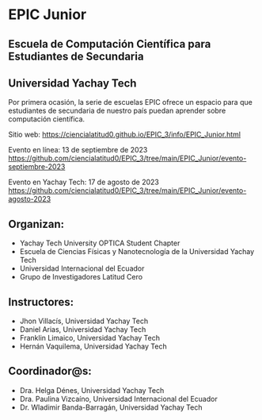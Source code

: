 # EPIC Junior
## Escuela de Computación Científica para Estudiantes de Secundaria

## Universidad Yachay Tech

Por primera ocasión, la serie de escuelas EPIC ofrece un espacio para que estudiantes de secundaria de nuestro país puedan aprender sobre computación científica.

Sitio web: https://ciencialatitud0.github.io/EPIC_3/info/EPIC_Junior.html

Evento en línea: 13 de septiembre de 2023
https://github.com/ciencialatitud0/EPIC_3/tree/main/EPIC_Junior/evento-septiembre-2023

Evento en Yachay Tech: 17 de agosto de 2023
https://github.com/ciencialatitud0/EPIC_3/tree/main/EPIC_Junior/evento-agosto-2023

## Organizan:
- Yachay Tech University OPTICA Student Chapter
- Escuela de Ciencias Físicas y Nanotecnología de la Universidad Yachay Tech
- Universidad Internacional del Ecuador
- Grupo de Investigadores Latitud Cero

## Instructores:
- Jhon Villacís, Universidad Yachay Tech
- Daniel Arias, Universidad Yachay Tech
- Franklin Limaico, Universidad Yachay Tech
- Hernán Vaquilema, Universidad Yachay Tech

## Coordinador@s:
- Dra. Helga Dénes, Universidad Yachay Tech
- Dra. Paulina Vizcaíno, Universidad Internacional del Ecuador
- Dr. Wladimir Banda-Barragán, Universidad Yachay Tech
